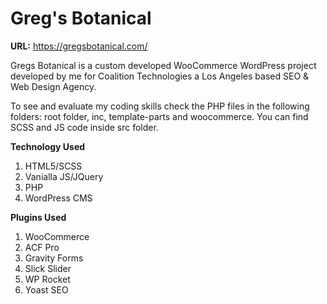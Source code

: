 # Greg's Botanical

**URL:** https://gregsbotanical.com/

Gregs Botanical is a custom developed WooCommerce WordPress project developed by me for Coalition Technologies a Los Angeles based SEO & Web Design Agency.

To see and evaluate my coding skills check the PHP files in the following folders: root folder, inc, template-parts and woocommerce. You can find SCSS and JS code inside src folder.

**Technology Used**
1. HTML5/SCSS
2. Vanialla JS/JQuery
3. PHP
4. WordPress CMS

**Plugins Used**
1. WooCommerce
2. ACF Pro
3. Gravity Forms
4. Slick Slider
5. WP Rocket
6. Yoast SEO
